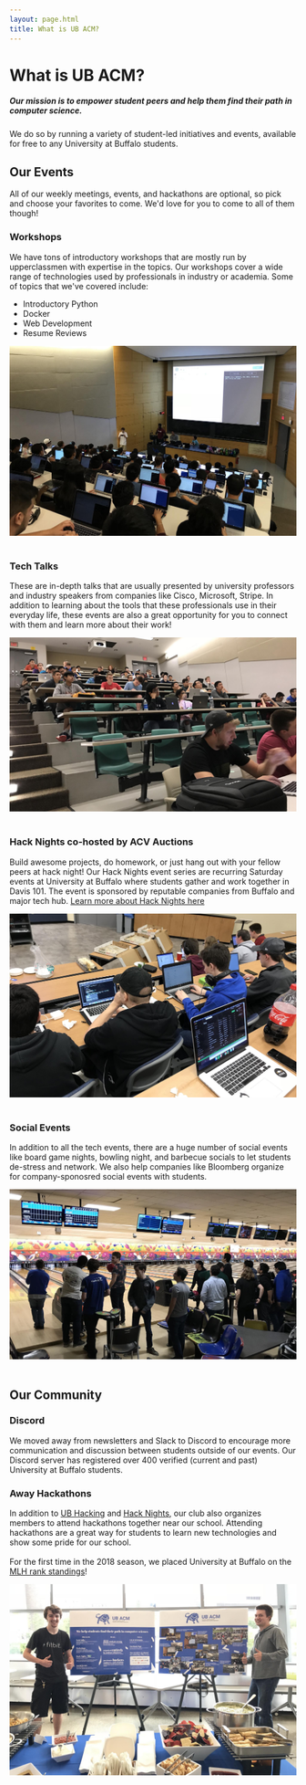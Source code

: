 ```yaml
---
layout: page.html
title: What is UB ACM?
---
```


# What is UB ACM?
##### Our mission is to empower student peers and help them find their path in computer science. 

We do so by running a variety of student-led initiatives and events, available for free to any University at Buffalo students.

## Our Events
All of our weekly meetings, events, and hackathons are optional, so pick and choose your favorites to come. We'd love for you to come to all of them though!


<div class="row">
  <div class="col m8">
   <h3>Workshops</h3>
      <p>We have tons of introductory workshops that are mostly run by upperclassmen with expertise in the topics. Our workshops cover a wide range of technologies used by professionals in industry or academia. Some of topics that we've covered include:</p>
      <ul>
      <li>Introductory Python</li>
      <li>Docker</li>
      <li>Web Development</li>
      <li>Resume Reviews</li>
      </ul>
    </div>
  <div class="col m4">
    <img src="/assets/about/workshop.jpg" />
  </div>
</div>
<br />
<div class="row">
  <div class="col m8">
      <h3>Tech Talks</h3>
      <p>These are in-depth talks that are usually presented by university professors and industry speakers from companies like Cisco, Microsoft, Stripe. In addition to learning about the tools that these professionals use in their everyday life, these events are also a great opportunity for you to connect with them and learn more about their work!</p>
    </div>
  <div class="col m4">
    <img src="/assets/about/techtalk.jpg" />
  </div>
</div>
<br />
<div class="row">
  <div class="col m8">
    <h3>Hack Nights co-hosted by ACV Auctions</h3>
    <p>Build awesome projects, do homework, or just hang out with your fellow peers at hack night! Our Hack Nights event series are recurring Saturday events at University at Buffalo where students gather and work together in Davis 101. The event is sponsored by reputable companies from Buffalo and major tech hub. <a href="/hack">Learn more about Hack Nights here</a></p>
  </div>
  <div class="col m4">
    <img src="/assets/about/hacknight.jpg" />
  </div>
</div>
<br />
<div class="row">
  <div class="col m8">
    <h3>Social Events</h3>
      <p>In addition to all the tech events, there are a huge number of social events like board game nights, bowling night, and barbecue socials to let students de-stress and network. We also help companies like Bloomberg organize for company-sponosred social events with students.</a></p>
    </div>
  <div class="col m4">
    <img src="/assets/about/bowling.jpg" />
    <br />
    <br />
  </div>
</div>


## Our Community
<div class="row">
  <div class="col m8">
     <h3>Discord</h3>
      <p>We moved away from newsletters and Slack to Discord to encourage more communication and discussion between students outside of our events. Our Discord server has registered over 400 verified (current and past) University at Buffalo students.</p>
    
<h3>Away Hackathons</h3>
      <p>In addition to <a href="https://ubhacking.com">UB Hacking</a> and <a href="/hack">Hack Nights</a>, our club also organizes members to attend hackathons together near our school. Attending hackathons are a great way for students to learn new technologies and show some pride for our school.<br />
      <br />
      For the first time in the 2018 season, we placed University at Buffalo on the <a href="https://mlh.io/standings/na-2018">MLH rank standings</a>!
  </a></p>
    </div>
  <div class="col m4">
    <img src="/assets/about/tabling.jpg" />
  </div>
</div>
